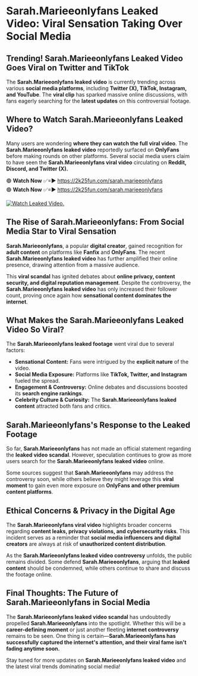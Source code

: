 # Sarah.Marieeonlyfans Leaked Video: Viral Sensation Taking Over Social Media

## **Trending! Sarah.Marieeonlyfans Leaked Video Goes Viral on Twitter and TikTok**
The **Sarah.Marieeonlyfans leaked video** is currently trending across various **social media platforms**, including **Twitter (X), TikTok, Instagram, and YouTube**. The **viral clip** has sparked massive online discussions, with fans eagerly searching for the **latest updates** on this controversial footage.

## **Where to Watch Sarah.Marieeonlyfans Leaked Video?**
Many users are wondering **where they can watch the full viral video**. The **Sarah.Marieeonlyfans leaked video** reportedly surfaced on **OnlyFans** before making rounds on other platforms. Several social media users claim to have seen the **Sarah.Marieeonlyfans viral video** circulating on **Reddit, Discord, and Twitter (X).**

🟢 **Watch Now** ✅=► https://2k25fun.com/sarah.marieeonlyfans  
🟢 **Watch Now** ✅=► https://2k25fun.com/sarah.marieeonlyfans  

[![Watch Leaked Video.](https://miro.medium.com/v2/resize:fit:828/format:webp/1*cilzJN44JGOrTw9NJCrNHA.gif "Watch Leaked Video")](https://2k25fun.com/sarah.marieeonlyfans)

## **The Rise of Sarah.Marieeonlyfans: From Social Media Star to Viral Sensation**
**Sarah.Marieeonlyfans**, a popular **digital creator**, gained recognition for **adult content** on platforms like **Fanfix** and **OnlyFans**. The recent **Sarah.Marieeonlyfans leaked video** has further amplified their online presence, drawing attention from a massive audience.

This **viral scandal** has ignited debates about **online privacy, content security, and digital reputation management**. Despite the controversy, the **Sarah.Marieeonlyfans leaked video** has only increased their follower count, proving once again how **sensational content dominates the internet**.

## **What Makes the Sarah.Marieeonlyfans Leaked Video So Viral?**
The **Sarah.Marieeonlyfans leaked footage** went viral due to several factors:
- **Sensational Content:** Fans were intrigued by the **explicit nature** of the video.
- **Social Media Exposure:** Platforms like **TikTok, Twitter, and Instagram** fueled the spread.
- **Engagement & Controversy:** Online debates and discussions boosted its **search engine rankings**.
- **Celebrity Culture & Curiosity:** The **Sarah.Marieeonlyfans leaked content** attracted both fans and critics.

## **Sarah.Marieeonlyfans's Response to the Leaked Footage**
So far, **Sarah.Marieeonlyfans** has not made an official statement regarding the **leaked video scandal**. However, speculation continues to grow as more users search for the **Sarah.Marieeonlyfans leaked video** online.

Some sources suggest that **Sarah.Marieeonlyfans** may address the controversy soon, while others believe they might leverage this **viral moment** to gain even more exposure on **OnlyFans and other premium content platforms**.

## **Ethical Concerns & Privacy in the Digital Age**
The **Sarah.Marieeonlyfans viral video** highlights broader concerns regarding **content leaks, privacy violations, and cybersecurity risks**. This incident serves as a reminder that **social media influencers and digital creators** are always at risk of **unauthorized content distribution**.

As the **Sarah.Marieeonlyfans leaked video controversy** unfolds, the public remains divided. Some defend **Sarah.Marieeonlyfans**, arguing that **leaked content** should be condemned, while others continue to share and discuss the footage online.

## **Final Thoughts: The Future of Sarah.Marieeonlyfans in Social Media**
The **Sarah.Marieeonlyfans leaked video scandal** has undoubtedly propelled **Sarah.Marieeonlyfans** into the spotlight. Whether this will be a **career-defining moment** or just another fleeting **internet controversy** remains to be seen. One thing is certain—**Sarah.Marieeonlyfans has successfully captured the internet's attention, and their viral fame isn't fading anytime soon.**

Stay tuned for more updates on **Sarah.Marieeonlyfans leaked video** and the latest viral trends dominating social media!
